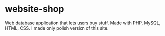 # website-shop
Web database application that lets users buy stuff. Made with PHP, MySQL, HTML, CSS. I made only polish version of this site. 
